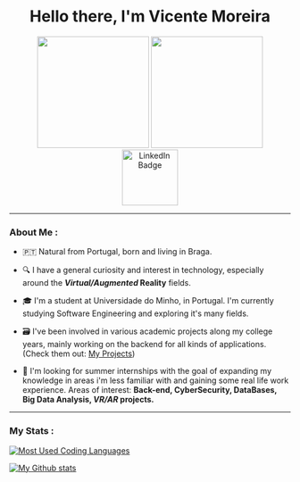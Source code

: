
<div id="header" align="center">
  
  <h1>
    Hello there, I'm Vicente Moreira 
  </h1>
  
  <img src="https://media.giphy.com/media/qgQUggAC3Pfv687qPC/giphy.gif" width="200"/>

  <img src="https://media.giphy.com/media/l46CvflkPS204LbY4/giphy.gif" width="200"/>
  
  
  <div id="badges">
  <a href="https://www.linkedin.com/in/vicente-moreira-580a5b234/">
    <img src="https://s2.glbimg.com/gJ2WZWBdrrGX0DgpAH7WuQY8k_I=/0x0:640x233/984x0/smart/filters:strip_icc()/i.s3.glbimg.com/v1/AUTH_08fbf48bc0524877943fe86e43087e7a/internal_photos/bs/2021/a/J/MmkRyqTCA7AD3DSz5DYA/2011-05-18-linkedin-logo-1.jpg" width="100" alt="LinkedIn Badge"/>
  </a>
    
  </div>

</div>


  
  
---

### About Me :

- :portugal: Natural from Portugal, born and living in Braga.

- :mag: I have a general curiosity and interest in technology, especially around the **_Virtual/Augmented_ Reality** fields.

- :mortar_board: I'm a student at Universidade do Minho, in Portugal. I'm currently studying Software Engineering and exploring it's many fields.

- :card_file_box: I've been involved in various academic projects along my college years, mainly working on the backend for all kinds of applications. (Check them out: [My Projects](https://github.com/VicShadow/UMinho-Miei))

- :briefcase: I'm looking for summer internships with the goal of expanding my knowledge in areas i'm less familiar with and gaining some real life work experience. Areas of interest: **Back-end, CyberSecurity, DataBases, Big Data Analysis, _VR/AR_ projects.**
  
  

  
 
---

### My Stats :

[![Most Used Coding Languages](https://github-readme-stats.vercel.app/api/top-langs/?username=VicShadow&layout=compact&theme=radical)](https://github.com/VicShadow)
  
[![My Github stats](https://github-readme-stats.vercel.app/api?username=VicShadow&count_private=true&theme=radical)](https://github.com/VicShadow)
